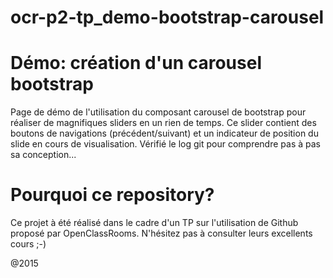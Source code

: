 # ocr-p2-tp_demo-bootstrap-carousel
Démo: création d'un carousel bootstrap
=================

Page de démo de l'utilisation du composant carousel de bootstrap pour réaliser de magnifiques sliders en un rien de temps.
Ce slider contient des boutons de navigations (précédent/suivant) et un indicateur de position du slide en cours de visualisation.
Vérifié le log git pour comprendre pas à pas sa conception...

Pourquoi ce repository?
=================

Ce projet à été réalisé dans le cadre d'un TP sur l'utilisation de Github proposé par OpenClassRooms.
N'hésitez pas à consulter leurs excellents cours ;-)

@2015